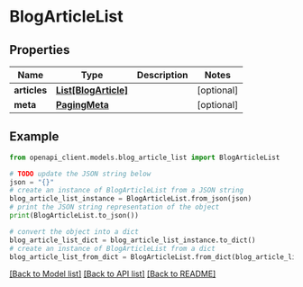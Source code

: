 # BlogArticleList


## Properties

Name | Type | Description | Notes
------------ | ------------- | ------------- | -------------
**articles** | [**List[BlogArticle]**](BlogArticle.md) |  | [optional] 
**meta** | [**PagingMeta**](PagingMeta.md) |  | [optional] 

## Example

```python
from openapi_client.models.blog_article_list import BlogArticleList

# TODO update the JSON string below
json = "{}"
# create an instance of BlogArticleList from a JSON string
blog_article_list_instance = BlogArticleList.from_json(json)
# print the JSON string representation of the object
print(BlogArticleList.to_json())

# convert the object into a dict
blog_article_list_dict = blog_article_list_instance.to_dict()
# create an instance of BlogArticleList from a dict
blog_article_list_from_dict = BlogArticleList.from_dict(blog_article_list_dict)
```
[[Back to Model list]](../README.md#documentation-for-models) [[Back to API list]](../README.md#documentation-for-api-endpoints) [[Back to README]](../README.md)


